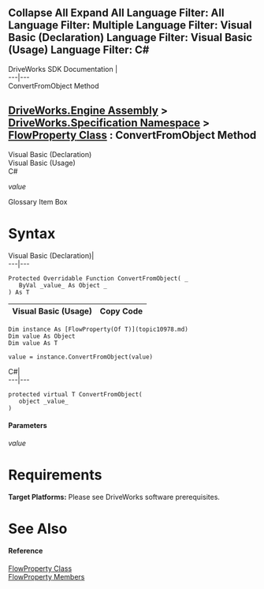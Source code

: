 Collapse All Expand All Language Filter: All  Language Filter: Multiple  Language Filter: Visual Basic (Declaration) Language Filter: Visual Basic (Usage) Language Filter: C#  
---  
DriveWorks SDK Documentation  |   
---|---  
ConvertFromObject Method   
  
[DriveWorks.Engine Assembly](topic2156.md) > [DriveWorks.Specification Namespace](topic10764.md) > [FlowProperty<T> Class](topic10978.md) : ConvertFromObject Method  
---  
  
Visual Basic (Declaration)    
Visual Basic (Usage)    
C# 

_value_
    

Glossary Item Box

# Syntax

Visual Basic (Declaration)|   
---|---  
      
    
    Protected Overridable Function ConvertFromObject( _
       ByVal _value_ As Object _
    ) As T  
  
Visual Basic (Usage)| Copy Code  
---|---  
      
    
    Dim instance As [FlowProperty(Of T)](topic10978.md)
    Dim value As Object
    Dim value As T
     
    value = instance.ConvertFromObject(value)  
  
C#|   
---|---  
      
    
    protected virtual T ConvertFromObject( 
       object _value_
    )  
  
#### Parameters

 _value_
    

# Requirements

**Target Platforms:** Please see DriveWorks software prerequisites.

# See Also

#### Reference

[FlowProperty<T> Class](topic10978.md)   
[FlowProperty<T> Members](topic10979.md)


